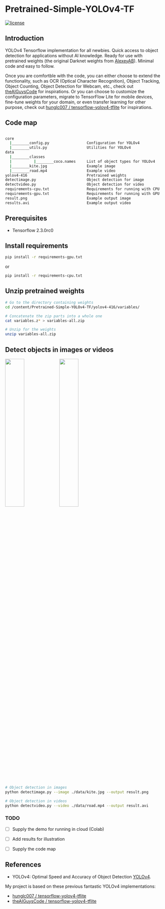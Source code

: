 # Pretrained-Simple-YOLOv4-TF

[![license](https://img.shields.io/github/license/mashape/apistatus.svg)](LICENSE)

## Introduction

YOLOv4 Tensorflow implementation for all newbies. Quick access to object detection for applications without AI knowledge. Ready for use with pretrained weights (the original Darknet weights from [AlexeyAB](https://github.com/AlexeyAB/darknet)). Minimal code and easy to follow.

Once you are comfortble with the code, you can either choose to extend the functionality, such as OCR (Optical Character Recognition), Object Tracking, Object Counting, Object Detection for Webcam, etc., check out [theAIGuysCode](https://github.com/theAIGuysCode) for inspirations. Or you can choose to customize the configuration parameters, migrate to TensorFlow Lite for mobile devices, fine-tune weights for your domain, or even transfer learning for other purpose, check out [hunglc007 / tensorflow-yolov4-tflite](https://github.com/hunglc007/tensorflow-yolov4-tflite) for inspirations.

## Code map
```bash

core
  |________config.py                 Configuration for YOLOv4
  |________utils.py                  Utilities for YOLOv4
data
  |________classes
  |          |________coco.names     List of object types for YOLOv4  
  |________kite.jpg                  Example image
  |________road.mp4                  Example video
yolov4-416                           Pretrained weights
detectimage.py                       Object detection for image
detectvideo.py                       Object detection for video
requirements-cpu.txt                 Requirements for running with CPU
requirements-gpu.txt                 Requirements for running with GPU
result.png                           Example output image
results.avi                          Example output video

```

## Prerequisites
- Tensorflow 2.3.0rc0

## Install requirements

```bash
pip install -r requirements-gpu.txt

```
or

```bash
pip install -r requirements-cpu.txt

```

## Unzip pretrained weights

```bash
# Go to the directory containing weights
cd /content/Pretrained-Simple-YOLOv4-TF/yolov4-416/variables/

# Concatenate the zip parts into a whole one
cat variables.z* > variables-all.zip

# Unzip for the weights
unzip variables-all.zip

```

## Detect objects in images or videos
<img src="https://github.com/yuhang2685/Pretrained-Simple-YOLOv4-TF/blob/main/data/kite.jpg" width="35%"><img src="https://github.com/yuhang2685/Pretrained-Simple-YOLOv4-TF/blob/main/result.png" width="35%">

```bash
# Object detection in images
python detectimage.py --image ./data/kite.jpg --output result.png

# Object detection in videos
python detectvideo.py --video ./data/road.mp4 --output result.avi

```
### TODO
* [ ]  Supply the demo for running in cloud (Colab)
* [ ]  Add results for illustration
* [ ]  Supply the code map


## References

  * YOLOv4: Optimal Speed and Accuracy of Object Detection [YOLOv4](https://arxiv.org/abs/2004.10934).
  
   My project is based on these previous fantastic YOLOv4 implementations:
  * [hunglc007 / tensorflow-yolov4-tflite](https://github.com/hunglc007/tensorflow-yolov4-tflite)
  * [theAIGuysCode / tensorflow-yolov4-tflite](https://github.com/theAIGuysCode/tensorflow-yolov4-tflite)
